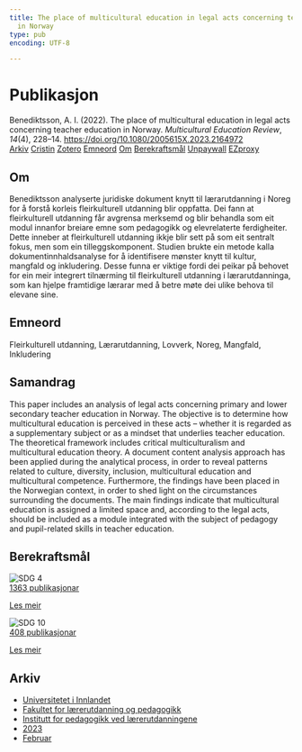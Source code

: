 ```yaml
---
title: The place of multicultural education in legal acts concerning teacher education
  in Norway
type: pub
encoding: UTF-8

---
```

<h1>Publikasjon</h1>
<article id="csl-bib-container-AGPH2F5W" class="csl-bib-container">
  <div class="csl-bib-body"> <div class="csl-entry">Benediktsson, A. I. (2022). The place of multicultural education in legal acts concerning teacher education in Norway. <i>Multicultural Education Review</i>, <i>14</i>(4), 228–14. <a href="https://doi.org/10.1080/2005615X.2023.2164972">https://doi.org/10.1080/2005615X.2023.2164972</a></div> </div>
  <div class="csl-bib-buttons">
    <a href="#taxonomy-article-AGPH2F5W" alt="archive" class="csl-bib-button">Arkiv</a>
    <a href="https://app.cristin.no/results/show.jsf?id=2129849" alt="Cristin" class="csl-bib-button">Cristin</a>
    <a href="http://zotero.org/groups/5881554/items/AGPH2F5W" alt="Zotero" class="csl-bib-button">Zotero</a>
    <a href="#keywords-article-AGPH2F5W" alt="keywords" class="csl-bib-button">Emneord</a>
    <a href="#about-article-AGPH2F5W" alt="about_pub" class="csl-bib-button">Om</a>
    <a href="#sdg-article-AGPH2F5W" alt="sdg" class="csl-bib-button">Berekraftsmål</a>
    <a href="https://doi.org/10.1080/2005615x.2023.2164972" alt="Unpaywall" class="csl-bib-button">Unpaywall</a>
    <a href="https://doi.org/10.1080/2005615x.2023.2164972" alt="EZproxy" class="csl-bib-button">EZproxy</a>
  </div>
  <div id="csl-bib-meta-container-AGPH2F5W"></div>
</article>
<div id="csl-bib-meta-AGPH2F5W" class="csl-bib-meta">
  <article id="about-article-AGPH2F5W" class="about_pub-article">
    <h1>Om</h1>
    Benediktsson analyserte juridiske dokument knytt til lærarutdanning i Noreg for å forstå korleis fleirkulturell utdanning blir oppfatta. Dei fann at fleirkulturell utdanning får avgrensa merksemd og blir behandla som eit modul innanfor breiare emne som pedagogikk og elevrelaterte ferdigheiter. Dette inneber at fleirkulturell utdanning ikkje blir sett på som eit sentralt fokus, men som ein tilleggskomponent. Studien brukte ein metode kalla dokumentinnhaldsanalyse for å identifisere mønster knytt til kultur, mangfald og inkludering. Desse funna er viktige fordi dei peikar på behovet for ein meir integrert tilnærming til fleirkulturell utdanning i lærarutdanninga, som kan hjelpe framtidige lærarar med å betre møte dei ulike behova til elevane sine.
  </article>
  <article id="keywords-article-AGPH2F5W" class="keywords-article">
    <h1>Emneord</h1>
    Fleirkulturell utdanning, Lærarutdanning, Lovverk, Noreg, Mangfald, Inkludering
  </article>
  <article id="abstract-article-AGPH2F5W" class="abstract-article">
    <h1>Samandrag</h1>
    This paper includes an analysis of legal acts concerning primary and lower secondary teacher education in Norway. The objective is to determine how multicultural education is perceived in these acts – whether it is regarded as a supplementary subject or as a mindset that underlies teacher education. The theoretical framework includes critical multiculturalism and multicultural education theory. A document content analysis approach has been applied during the analytical process, in order to reveal patterns related to culture, diversity, inclusion, multicultural education and multicultural competence. Furthermore, the findings have been placed in the Norwegian context, in order to shed light on the circumstances surrounding the documents. The main findings indicate that multicultural education is assigned a limited space and, according to the legal acts, should be included as a module integrated with the subject of pedagogy and pupil-related skills in teacher education.
  </article>
  <article id="sdg-article-AGPH2F5W" class="sdg-article">
    <h1>Berekraftsmål</h1>
    <div class="sdg-container"><div id="sdg4" class="sdg">
        <img src="{{< params subfolder >}}images/sdg/sdg04_nn.png" class="image" alt="SDG 4">
        <div class="sdg-overlay">
          <a href="{{< params subfolder >}}nn/archive/?sdg=4#archive" class="sdg-publication-count"><span>1363</span> publikasjonar</a>
          <p><a href="https://fn.no/om-fn/fns-baerekraftsmaal/god-utdanning?lang=nno-NO" class="sdg-read-more">Les meir</a></p>
        </div>
      </div> <div id="sdg10" class="sdg">
        <img src="{{< params subfolder >}}images/sdg/sdg10_nn.png" class="image" alt="SDG 10">
        <div class="sdg-overlay">
          <a href="{{< params subfolder >}}nn/archive/?sdg=10#archive" class="sdg-publication-count"><span>408</span> publikasjonar</a>
          <p><a href="https://fn.no/om-fn/fns-baerekraftsmaal/mindre-ulikhet?lang=nno-NO" class="sdg-read-more">Les meir</a></p>
        </div>
      </div></div>
  </article>
  <article id="taxonomy-article-AGPH2F5W" class="taxonomy-article">
    <h1>Arkiv</h1>
    <ul>
      <li><a href="{{< params subfolder >}}nn/archive/?key=3DCRN523">Universitetet i Innlandet</a></li>
      <li><a href="{{< params subfolder >}}nn/archive/?key=WYNZA47F">Fakultet for lærerutdanning og pedagogikk</a></li>
      <li><a href="{{< params subfolder >}}nn/archive/?key=BKPR6TE7">Institutt for pedagogikk ved lærerutdanningene</a></li>
      <li><a href="{{< params subfolder >}}nn/archive/?key=TKXB7BTS">2023</a></li>
      <li><a href="{{< params subfolder >}}nn/archive/?key=ESV3AYTG">Februar</a></li>
    </ul>
  </article>
</div>
